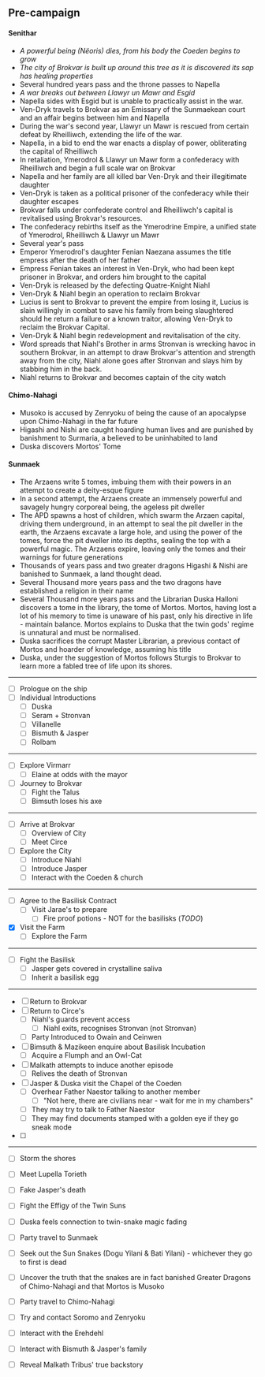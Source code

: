 ## Pre-campaign
#### Senithar
- *A powerful being (Nëoris) dies, from his body the Coeden begins to grow*
- *The city of Brokvar is built up around this tree as it is discovered its sap has healing properties*
- Several hundred years pass and the throne passes to Napella
- *A war breaks out between Llawyr un Mawr and Esgid*
- Napella sides with Esgid but is unable to practically assist in the war.
- Ven-Dryk travels to Brokvar as an Emissary of the Sunmaekean court and an affair begins between him and Napella
- During the war's second year, Llawyr un Mawr is rescued from certain defeat by Rheilliwch, extending the life of the war.
- Napella, in a bid to end the war enacts a display of power, obliterating the capital of Rheilliwch
- In retaliation, Ymerodrol & Llawyr un Mawr form a confederacy with Rheilliwch and begin a full scale war on Brokvar
- Napella and her family are all killed bar Ven-Dryk and their illegitimate daughter
- Ven-Dryk is taken as a political prisoner of the confederacy while their daughter escapes
- Brokvar falls under confederate control and Rheilliwch's capital is revitalised using Brokvar's resources.
- The confederacy rebirths itself as the Ymerodrine Empire, a unified state of Ymerodrol, Rheilliwch & Llawyr un Mawr
- Several year's pass
- Emperor Ymerodrol's daughter Fenian Naezana assumes the title empress after the death of her father 
- Empress Fenian takes an interest in Ven-Dryk, who had been kept prisoner in Brokvar, and orders him brought to the capital
- Ven-Dryk is released by the defecting Quatre-Knight Niahl
- Ven-Dryk & Niahl begin an operation to reclaim Brokvar
- Lucius is sent to Brokvar to prevent the empire from losing it, Lucius is slain willingly in combat to save his family from being slaughtered should he return a failure or a known traitor, allowing Ven-Dryk to reclaim the Brokvar Capital.
- Ven-Dryk & Niahl begin redevelopment and revitalisation of the city.
- Word spreads that Niahl's Brother in arms Stronvan is wrecking havoc in southern Brokvar, in an attempt to draw Brokvar's attention and strength away from the city, Niahl alone goes after Stronvan and slays him by stabbing him in the back.
- Niahl returns to Brokvar and becomes captain of the city watch
#### Chimo-Nahagi
- Musoko is accused by Zenryoku of being the cause of an apocalypse upon Chimo-Nahagi in the far future
- Higashi and Nishi are caught hoarding human lives and are punished by banishment to Surmaria, a believed to be uninhabited to land
- Duska discovers Mortos' Tome
#### Sunmaek
- The Arzaens write 5 tomes, imbuing them with their powers in an attempt to create a deity-esque figure
- In a second attempt, the Arzaens create an immensely powerful and savagely hungry corporeal being, the ageless pit dweller
- The APD spawns a host of children, which swarm the Arzaen capital, driving them underground, in an attempt to seal the pit dweller in the earth, the Arzaens excavate a large hole, and using the power of the tomes, force the pit dweller into its depths, sealing the top with a powerful magic. The Arzaens expire, leaving only the tomes and their warnings for future generations
- Thousands of years pass and two greater dragons Higashi & Nishi are banished to Sunmaek, a land thought dead.
- Several Thousand more years pass and the two dragons have established a religion in their name
- Several Thousand more years pass and the Librarian Duska Halloni discovers a tome in the library, the tome of Mortos. Mortos, having lost a lot of his memory to time is unaware of his past, only his directive in life - maintain balance. Mortos explains to Duska that the twin gods' regime is unnatural and must be normalised.
- Duska sacrifices the corrupt Master Librarian, a previous contact of Mortos and hoarder of knowledge, assuming his title
- Duska, under the suggestion of Mortos follows Sturgis to Brokvar to learn more a fabled tree of life upon its shores.

---

- [ ] Prologue on the ship
- [ ] Individual Introductions
	- [ ] Duska
	- [ ] Seram + Stronvan
	- [ ] Villanelle
	- [ ] Bismuth & Jasper
	- [ ] Rolbam
---
- [ ] Explore Virmarr
	- [ ] Elaine at odds with the mayor
- [ ] Journey to Brokvar
	- [ ] Fight the Talus
	- [ ] Bimsuth loses his axe
---
- [ ] Arrive at Brokvar
	- [ ] Overview of City
	- [ ] Meet Circe
- [ ] Explore the City
	- [ ] Introduce Niahl
	- [ ] Introduce Jasper
	- [ ] Interact with the Coeden & church
---
- [ ] Agree to the Basilisk Contract
	- [ ] Visit Jarae's to prepare
		- [ ] Fire proof potions - NOT for the basilisks (*TODO*)
- [x] Visit the Farm
	- [ ] Explore the Farm
---
- [ ] Fight the Basilisk
	- [ ] Jasper gets covered in crystalline saliva
	- [ ] Inherit a basilisk egg
---
- [ ] Return to Brokvar
- [ ] Return to Circe's
	- [ ] Niahl's guards prevent access
		- [ ] Niahl exits, recognises Stronvan (not Stronvan)
	- [ ] Party Introduced to Owain and Ceinwen
- [ ] Bimsuth & Mazikeen enquire about Basilisk Incubation
	- [ ] Acquire a Flumph and an Owl-Cat
- [ ] Malkath attempts to induce another episode
	- [ ] Relives the death of Stronvan
- [ ] Jasper & Duska visit the Chapel of the Coeden
	- [ ] Overhear Father Naestor talking to another member
		- [ ] "Not here, there are civilians near - wait for me in my chambers"
	- [ ] They may try to talk to Father Naestor
	- [ ] They may find documents stamped with a golden eye if they go sneak mode
- [ ] 

---
- [ ] Storm the shores
- [ ] Meet Lupella Torieth
- [ ] Fake Jasper's death
- [ ] Fight the Effigy of the Twin Suns

- [ ] Duska feels connection to twin-snake magic fading
- [ ] Party travel to Sunmaek
- [ ] Seek out the Sun Snakes (Dogu Yilani & Bati Yilani) - whichever they go to first is dead
- [ ] Uncover the truth that the snakes are in fact banished Greater Dragons of Chimo-Nahagi and that Mortos is Musoko


- [ ] Party travel to Chimo-Nahagi
- [ ] Try and contact Soromo and Zenryoku
- [ ] Interact with the Erehdehl
- [ ] Interact with Bismuth & Jasper's family
- [ ] Reveal Malkath Tribus' true backstory 